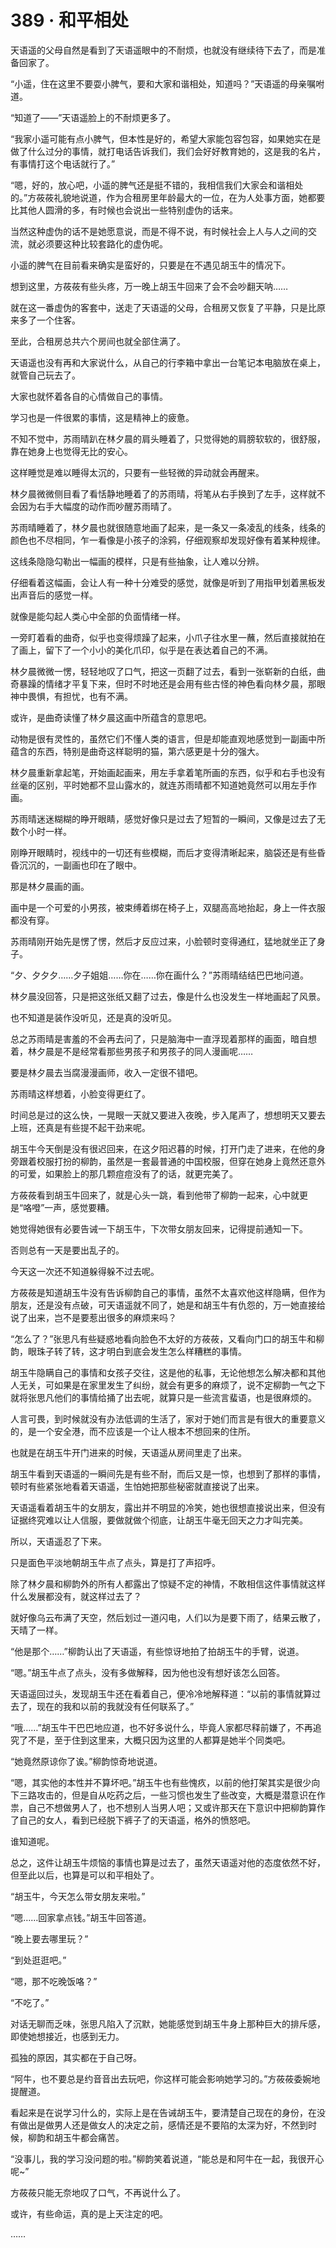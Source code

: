 # 389 · 和平相处

天语遥的父母自然是看到了天语遥眼中的不耐烦，也就没有继续待下去了，而是准备回家了。

“小遥，住在这里不要耍小脾气，要和大家和谐相处，知道吗？”天语遥的母亲嘱咐道。

“知道了——”天语遥脸上的不耐烦更多了。

“我家小遥可能有点小脾气，但本性是好的，希望大家能包容包容，如果她实在是做了什么过分的事情，就打电话告诉我们，我们会好好教育她的，这是我的名片，有事情打这个电话就行了。”

“嗯，好的，放心吧，小遥的脾气还是挺不错的，我相信我们大家会和谐相处的。”方莜莜礼貌地说道，作为合租房里年龄最大的一位，在为人处事方面，她都要比其他人圆滑的多，有时候也会说出一些特别虚伪的话来。

当然这种虚伪的话不是她愿意说，而是不得不说，有时候社会上人与人之间的交流，就必须要这种比较套路化的虚伪呢。

小遥的脾气在目前看来确实是蛮好的，只要是在不遇见胡玉牛的情况下。

想到这里，方莜莜有些头疼，万一晚上胡玉牛回来了会不会吵翻天呐……

就在这一番虚伪的客套中，送走了天语遥的父母，合租房又恢复了平静，只是比原来多了一个住客。

至此，合租房总共六个房间也就全部住满了。

天语遥也没有再和大家说什么，从自己的行李箱中拿出一台笔记本电脑放在桌上，就管自己玩去了。

大家也就怀着各自的心情做自己的事情。

学习也是一件很累的事情，这是精神上的疲惫。

不知不觉中，苏雨晴趴在林夕晨的肩头睡着了，只觉得她的肩膀软软的，很舒服，靠在她身上也觉得无比的安心。

这样睡觉是难以睡得太沉的，只要有一些轻微的异动就会再醒来。

林夕晨微微侧目看了看恬静地睡着了的苏雨晴，将笔从右手换到了左手，这样就不会因为右手大幅度的动作而吵醒苏雨晴了。

苏雨晴睡着了，林夕晨也就很随意地画了起来，是一条又一条凌乱的线条，线条的颜色也不尽相同，乍一看像是小孩子的涂鸦，仔细观察却发现好像有着某种规律。

这线条隐隐勾勒出一幅画的模样，只是有些抽象，让人难以分辨。

仔细看着这幅画，会让人有一种十分难受的感觉，就像是听到了用指甲划着黑板发出声音后的感觉一样。

就像是能勾起人类心中全部的负面情绪一样。

一旁盯着看的曲奇，似乎也变得烦躁了起来，小爪子往水里一蘸，然后直接就拍在了画上，留下了一个小小的美化爪印，似乎是在表达着自己的不满。

林夕晨微微一愣，轻轻地叹了口气，把这一页翻了过去，看到一张崭新的白纸，曲奇暴躁的情绪才平复下来，但时不时地还是会用有些古怪的神色看向林夕晨，那眼神中畏惧，有担忧，也有不满。

或许，是曲奇读懂了林夕晨这画中所蕴含的意思吧。

动物是很有灵性的，虽然它们不懂人类的语言，但是却能直观地感觉到一副画中所蕴含的东西，特别是曲奇这样聪明的猫，第六感更是十分的强大。

林夕晨重新拿起笔，开始画起画来，用左手拿着笔所画的东西，似乎和右手也没有丝毫的区别，平时她都不显山露水的，就连苏雨晴都不知道她竟然可以用左手作画。

苏雨晴迷迷糊糊的睁开眼睛，感觉好像只是过去了短暂的一瞬间，又像是过去了无数个小时一样。

刚睁开眼睛时，视线中的一切还有些模糊，而后才变得清晰起来，脑袋还是有些昏昏沉沉的，一副画也印在了眼中。

那是林夕晨画的画。

画中是一个可爱的小男孩，被束缚着绑在椅子上，双腿高高地抬起，身上一件衣服都没有穿。

苏雨晴刚开始先是愣了愣，然后才反应过来，小脸顿时变得通红，猛地就坐正了身子。

“夕、夕夕夕……夕子姐姐……你在……你在画什么？”苏雨晴结结巴巴地问道。

林夕晨没回答，只是把这张纸又翻了过去，像是什么也没发生一样地画起了风景。

也不知道是装作没听见，还是真的没听见。

总之苏雨晴是害羞的不会再去问了，只是脑海中一直浮现着那样的画面，暗自想着，林夕晨是不是经常看那些男孩子和男孩子的同人漫画呢……

要是林夕晨去当腐漫漫画师，收入一定很不错吧。

苏雨晴这样想着，小脸变得更红了。

时间总是过的这么快，一晃眼一天就又要进入夜晚，步入尾声了，想想明天又要去上班，还真是有些提不起干劲来呢。

胡玉牛今天倒是没有很迟回来，在这夕阳迟暮的时候，打开门走了进来，在他的身旁跟着校服打扮的柳韵，虽然是一套最普通的中国校服，但穿在她身上竟然还意外的可爱，如果脸上的那几颗痘痘没有了的话，就更完美了。

方莜莜看到胡玉牛回来了，就是心头一跳，看到他带了柳韵一起来，心中就更是“咯噔”一声，感觉要糟。

她觉得她很有必要告诫一下胡玉牛，下次带女朋友回来，记得提前通知一下。

否则总有一天是要出乱子的。

今天这一次还不知道躲得躲不过去呢。

方莜莜是知道胡玉牛没有告诉柳韵自己的事情，虽然不太喜欢他这样隐瞒，但作为朋友，还是没有点破，可天语遥就不同了，她是和胡玉牛有仇怨的，万一她直接给说了出来，岂不是要惹出很多的麻烦来吗？

“怎么了？”张思凡有些疑惑地看向脸色不太好的方莜莜，又看向门口的胡玉牛和柳韵，眼珠子转了转，这才明白到底会发生怎么样糟糕的事情。

胡玉牛隐瞒自己的事情和女孩子交往，这是他的私事，无论他想怎么解决都和其他人无关，可如果是在家里发生了纠纷，就会有更多的麻烦了，说不定柳韵一气之下就将张思凡他们的事情给捅了出去呢，就算只是一些流言蜚语，也是很麻烦的。

人言可畏，到时候就没有办法低调的生活了，家对于她们而言是有很大的重要意义的，是一个安全港，而不应该是一个让人根本不想回来的住所。

也就是在胡玉牛开门进来的时候，天语遥从房间里走了出来。

胡玉牛看到天语遥的一瞬间先是有些不耐，而后又是一惊，也想到了那样的事情，顿时有些紧张地看着天语遥，生怕她把那些秘密就直接说了出来。

天语遥看着胡玉牛的女朋友，露出并不明显的冷笑，她也很想直接说出来，但没有证据终究难以让人信服，要做就做个彻底，让胡玉牛毫无回天之力才叫完美。

所以，天语遥忍了下来。

只是面色平淡地朝胡玉牛点了点头，算是打了声招呼。

除了林夕晨和柳韵外的所有人都露出了惊疑不定的神情，不敢相信这件事情就这样什么发展都没有，就这样过去了？

就好像乌云布满了天空，然后划过一道闪电，人们以为是要下雨了，结果云散了，天晴了一样。

“他是那个……”柳韵认出了天语遥，有些惊讶地拍了拍胡玉牛的手臂，说道。

“嗯。”胡玉牛点了点头，没有多做解释，因为他也没有想好该怎么回答。

天语遥回过头，发现胡玉牛还在看着自己，便冷冷地解释道：“以前的事情就算过去了，现在的我和以前的我就没有任何联系了。”

“哦……”胡玉牛干巴巴地应道，也不好多说什么，毕竟人家都尽释前嫌了，不再追究了不是，至于住到这里来，大概只因为这里的人都算是她半个同类吧。

“她竟然原谅你了诶。”柳韵惊奇地说道。

“嗯，其实他的本性并不算坏吧。”胡玉牛也有些愧疚，以前的他打架其实是很少向下三路攻击的，但是自从吃药之后，一些习惯也发生了些改变，大概是潜意识在作祟，自己不想做男人了，也不想别人当男人吧；又或许那天在下意识中把柳韵算作了自己的女人，看到已经脱下裤子了的天语遥，格外的愤怒吧。

谁知道呢。

总之，这件让胡玉牛烦恼的事情也算是过去了，虽然天语遥对他的态度依然不好，但至此以后，也算是可以和平相处了。

“胡玉牛，今天怎么带女朋友来啦。”

“嗯……回家拿点钱。”胡玉牛回答道。

“晚上要去哪里玩？”

“到处逛逛吧。”

“嗯，那不吃晚饭咯？”

“不吃了。”

对话无聊而乏味，张思凡陷入了沉默，她能感觉到胡玉牛身上那种巨大的排斥感，即使她想接近，也感到无力。

孤独的原因，其实都在于自己呀。

“阿牛，也不要总是约音音出去玩吧，你这样可能会影响她学习的。”方莜莜委婉地提醒道。

看起来是在说学习什么的，实际上是在告诫胡玉牛，要清楚自己现在的身份，在没有做出是做男人还是做女人的决定之前，感情还是不要陷的太深为好，不然到时候，柳韵和胡玉牛都会痛苦。

“没事儿，我的学习没问题的啦。”柳韵笑着说道，“能总是和阿牛在一起，我很开心呢\~”

方莜莜只能无奈地叹了口气，不再说什么了。

或许，有些命运，真的是上天注定的吧。

……
